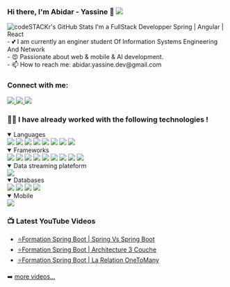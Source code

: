 ### Hi there, I'm Abidar - Yassine 👋 ![](https://komarev.com/ghpvc/?username=AbidarYassine&color=&color=D8582C)</br>
<img alt="codeSTACKr's GitHub Stats" src="https://github-readme-stats.vercel.app/api?username=AbidarYassine&show_icons=true&hide_border=false&title_color=ff652f&icon_color=FFE400&bg_color=09131B&text_color=ffffff&border_color=0c1a25" />
I'm a FullStack Developper Spring | Angular | React </br>
- 💕 I am currently an enginer student Of Information Systems  Engineering And Network </br>
- 😍 Passionate about web & mobile & AI development. </br>
- 📫 How to reach me: abidar.yassine.dev@gmail.com 
</div>  

### Connect with me:
<a href="https://www.linkedin.com/in/yassine-abidar/">
  <img src="https://img.shields.io/badge/LinkedIn-0077B5?style=for-the-badge&logo=linkedin&logoColor=white"/>
</a>
<a href="mailto:abidar.yassine.dev@gmail.com">
  <img src="https://img.shields.io/badge/Gmail-D14836?style=for-the-badge&logo=gmail&logoColor=white"/>
</a>
<a href="https://www.youtube.com/channel/UCsQ0mze5DdPBWHMIym8c6ow">
  <img src="https://img.shields.io/badge/Youtube-D14836?style=for-the-badge&logo=youtube&logoColor=white"/>
</a>
</br>

### 👨‍💻 I have already worked with the following technologies !
<details open>
  <summary> 
    Languages
  </summary>

<img src="https://img.shields.io/badge/C-00599C?style=for-the-badge&logo=c&logoColor=white"/>
<img src="https://img.shields.io/badge/Java-ED8B00?style=for-the-badge&logo=java&logoColor=white"/>
<img src="https://img.shields.io/badge/PHP-777BB4?style=for-the-badge&logo=php&logoColor=white"/>
<img src="https://img.shields.io/badge/JavaScript-323330?style=for-the-badge&logo=javascript&logoColor=F7DF1E"/>
<img src="https://img.shields.io/badge/TypeScript-007ACC?style=for-the-badge&logo=typescript&logoColor=white"/>
<img src="https://img.shields.io/badge/Python-white?style=for-the-badge&logo=python&logoColor=356D9C"/>
<img src="https://img.shields.io/badge/HTML5-E34F26?style=for-the-badge&logo=html5&logoColor=white"/>
<img src="https://img.shields.io/badge/CSS3-1572B6?style=for-the-badge&logo=css3&logoColor=white"/>
</details>

<details open>
  <summary> 
    Frameworks
  </summary>
<img src="https://img.shields.io/badge/Spring-6DB33F?style=for-the-badge&logo=spring&logoColor=white"/>
<img src="https://img.shields.io/badge/Laravel-FF2D20?style=for-the-badge&logo=laravel&logoColor=white"/>
<img src="https://img.shields.io/badge/NestJs-FF2D20?style=for-the-badge&logo=nestJs&logoColor=white"/>

<img src="https://img.shields.io/badge/Angular-BD002E?style=for-the-badge&logo=angular&logoColor=white"/>
<img src="https://img.shields.io/badge/React-20232A?style=for-the-badge&logo=react&logoColor=61DAFB"/>
<img src="https://img.shields.io/badge/Redux-593D88?style=for-the-badge&logo=redux&logoColor=white"/>
<img src="https://img.shields.io/badge/JWT-000000?style=for-the-badge&logo=JSON%20web%20tokens&logoColor=white"/>
<img src="https://img.shields.io/badge/Docker-2CA5E0?style=for-the-badge&logo=docker&logoColor=white"/>
<img src="https://img.shields.io/badge/Kubernetes-2CA5E0?style=for-the-badge&logo=Kubernetes&logoColor=white"/>
 
</details>

<details open>
  <summary> 
    Data streaming plateform
  </summary>
<img src="https://img.shields.io/badge/Apache_Kafka-231F20?style=for-the-badge&logo=apache-kafka&logoColor=white"/>
</details>

<details open>
  <summary> 
    Databases
  </summary>
<img src="https://img.shields.io/badge/MySQL-00000F?style=for-the-badge&logo=mysql&logoColor=white"/>
<img src="https://img.shields.io/badge/MongoDB-4EA94B?style=for-the-badge&logo=mongodb&logoColor=white"/>
 <img src="https://img.shields.io/badge/PostgreSQL-31648C?style=for-the-badge&logo=PostgreSQL&logoColor=white"/>
 <img src="https://img.shields.io/badge/Firebase-white?style=for-the-badge&logo=firebase&logoColor=FFCB2B"/>
</details>

<details open>
  <summary> 
    Mobile
  </summary>
<img src="https://img.shields.io/badge/Android-3DDC84?style=for-the-badge&logo=android&logoColor=white"/>
</details>

<h3 align="left">📺 Latest YouTube Videos</h3>

<!-- YOUTUBE:START -->
- [⭐Formation Spring Boot | Spring Vs Spring Boot ](https://youtu.be/PtizHi3Mme8)
- [⭐Formation Spring Boot | Architecture 3 Couche ](https://youtu.be/1yZwDRjXgjo)
- [⭐Formation Spring Boot | La Relation OneToMany ](https://youtu.be/ADCj9OdDBmA)
<!-- YOUTUBE:END -->

➡️ [more videos...](https://www.youtube.com/channel/UCsQ0mze5DdPBWHMIym8c6ow)


[twitter]: https://twitter.com/YassineAbidar5
[youtube]: https://www.youtube.com/channel/UCsQ0mze5DdPBWHMIym8c6ow
[instagram]: https://www.instagram.com/abidaryassineit/


